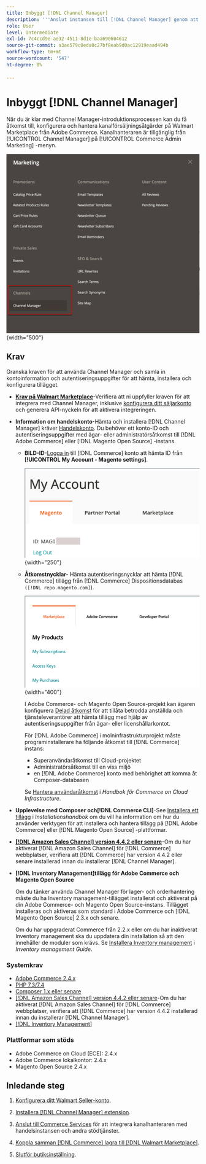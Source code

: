 ```yaml
---
title: Inbyggt [!DNL Channel Manager]
description: '''Anslut instansen till [!DNL Channel Manager] genom att slutföra några startsteg."'
role: User
level: Intermediate
exl-id: 7c4ccd9e-ae32-4511-8d1e-baa690604612
source-git-commit: a3ae579c0eda0c27bf8eab9d0ac12919eaad494b
workflow-type: tm+mt
source-wordcount: '547'
ht-degree: 0%

---
```



# Inbyggt [!DNL Channel Manager]

När du är klar med Channel Manager-introduktionsprocessen kan du få åtkomst till, konfigurera och hantera kanalförsäljningsåtgärder på Walmart Marketplace från Adobe Commerce. Kanalhanteraren är tillgänglig från [!UICONTROL Channel Manager] på [!UICONTROL Commerce Admin Marketing] -menyn.

![[!DNL Channel Manager] i administrationsvyn](assets/channel-manager-admin-view.png){width="500"}

## Krav

Granska kraven för att använda Channel Manager och samla in kontoinformation och autentiseringsuppgifter för att hämta, installera och konfigurera tillägget.

- **[Krav på Walmart Marketplace](walmart-requirements.md)**-Verifiera att ni uppfyller kraven för att integrera med Channel Manager, inklusive [konfigurera ditt säljarkonto](https://sellerhelp.walmart.com/seller/s/guide?article=000008219) och generera API-nyckeln för att aktivera integreringen.

- **Information om handelskonto**-Hämta och installera [!DNL Channel Manager] kräver [Handelskonto](https://experienceleague.adobe.com/docs/commerce-admin/start/commerce-account/commerce-account-create.html). Du behöver ett konto-ID och autentiseringsuppgifter med ägar- eller administratörsåtkomst till [!DNL Adobe Commerce] eller [!DNL Magento Open Source] -instans.

   - **BILD-ID**-[Logga in](https://account.magento.com/customer/account/login/) till [!DNL Commerce] konto att hämta ID från **[!UICONTROL My Account - Magento settings]**.

      ![[!DNL MAGEID] på [!DNL Commerce] kontoinställningar](assets/mageid-my-commerce-account.png){width="250"}

   - **Åtkomstnycklar-** Hämta autentiseringsnycklar att hämta [!DNL Commerce] tillägg från [!DNL Commerce] Dispositionsdatabas `([!DNL repo.magento.com]`).

      ![[!UICONTROL Commerce Marketplace access keys]](assets/commerce-marketplace-access-keys.png){width="400"}

      I Adobe Commerce- och Magento Open Source-projekt kan ägaren konfigurera [Delad åtkomst](https://experienceleague.adobe.com/docs/commerce-admin/start/commerce-account/commerce-account-share.html) för att tillåta betrodda anställda och tjänsteleverantörer att hämta tillägg med hjälp av autentiseringsuppgifter från ägar- eller licenshållarkontot.

      För [!DNL Adobe Commerce] i molninfrastrukturprojekt måste programinstallerare ha följande åtkomst till [!DNL Commerce] instans:

      - Superanvändaråtkomst till Cloud-projektet
      - Administratörsåtkomst till en viss miljö
      - en [!DNL Adobe Commerce] konto med behörighet att komma åt Composer-databasen

      Se [Hantera användaråtkomst](https://experienceleague.adobe.com/docs/commerce-cloud-service/user-guide/project/user-access.html) i *Handbok för Commerce on Cloud Infrastructure*.


- **Upplevelse med Composer och[!DNL Commerce CLI]**-See [Installera ett tillägg](https://experienceleague.adobe.com/docs/commerce-operations/installation-guide/tutorials/extensions.html) i *Installationshandbok* om du vill ha information om hur du använder verktygen för att installera och hantera tillägg på [!DNL Adobe Commerce] eller [!DNL Magento Open Source] -plattformar.

- **[[!DNL Amazon Sales Channel] version 4.4.2 eller senare](https://experienceleague.adobe.com/docs/commerce-channels/amazon/release-notes.html)**-Om du har aktiverat [!DNL Amazon Sales Channel] för [!DNL Commerce] webbplatser, verifiera att [!DNL Commerce] har version 4.4.2 eller senare installerad innan du installerar [!DNL Channel Manager].

- **[!DNL Inventory Management]tillägg för Adobe Commerce och Magento Open Source**

   Om du tänker använda Channel Manager för lager- och orderhantering måste du ha Inventory management-tillägget installerat och aktiverat på din Adobe Commerce- och Magento Open Source-instans. Tillägget installeras och aktiveras som standard i Adobe Commerce och [!DNL Magento Open Source] 2.3.x och senare.

   Om du har uppgraderat Commerce från 2.2.x eller om du har inaktiverat Inventory management ska du uppdatera din installation så att den innehåller de moduler som krävs. Se [Installera Inventory management](https://experienceleague.adobe.com/docs/commerce-admin/inventory/get-started/install-update.html) i *Inventory management Guide*.

### Systemkrav

- [Adobe Commerce 2.4.x](https://experienceleague.adobe.com/docs/commerce-operations/release/versions.html)
- [PHP 7.3/7.4](https://experienceleague.adobe.com/docs/commerce-operations/installation-guide/prerequisites/php-settings.html)
- [Composer 1.x eller senare](https://experienceleague.adobe.com/docs/commerce-cloud-service/user-guide/develop/overview.html)
- [[!DNL Amazon Sales Channel] version 4.4.2 eller senare](https://experienceleague.adobe.com/docs/commerce-channels/amazon/release-notes.html)-Om du har aktiverat [!DNL Amazon Sales Channel] för [!DNL Commerce] webbplatser, verifiera att [!DNL Commerce] har version 4.4.2 installerad innan du installerar [!DNL Channel Manager].
- [[!DNL Inventory Management]](https://experienceleague.adobe.com/docs/commerce-admin/inventory/get-started/install-update.html)

### Plattformar som stöds

- Adobe Commerce on Cloud (ECE): 2.4.x
- Adobe Commerce lokalkontor: 2.4.x
- Magento Open Source 2.4.x

## Inledande steg

1. [Konfigurera ditt Walmart Seller-konto](https://seller.walmart.com/signup?q=&amp;origin=solution_provider&amp;src=0014M00001zivMp).

1. [Installera [!DNL Channel Manager] extension](install.md).

1. [Anslut till Commerce Services](connect.md) för att integrera kanalhanteraren med handelsinstansen och andra stödtjänster.

1. [Koppla samman [!DNL Commerce] lagra till [!DNL Walmart Marketplace]](connect-marketplace.md).

1. [Slutför butiksinställning](complete-sales-channel-store-setup.md).
